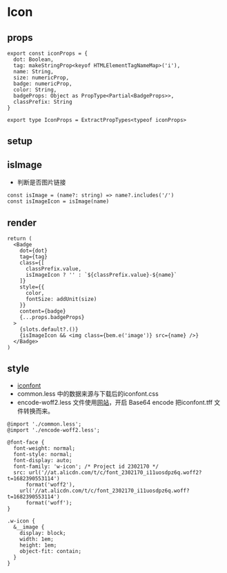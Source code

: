 # Icon

## props
```
export const iconProps = {
  dot: Boolean,
  tag: makeStringProp<keyof HTMLElementTagNameMap>('i'),
  name: String,
  size: numericProp,
  badge: numericProp,
  color: String,
  badgeProps: Object as PropType<Partial<BadgeProps>>,
  classPrefix: String
}

export type IconProps = ExtractPropTypes<typeof iconProps>
```

## setup

## isImage
- 判断是否图片链接
```
const isImage = (name?: string) => name?.includes('/')
const isImageIcon = isImage(name)
```
## render
```
return (
  <Badge
    dot={dot}
    tag={tag}
    class={[
      classPrefix.value,
      isImageIcon ? '' : `${classPrefix.value}-${name}`
    ]}
    style={{
      color,
      fontSize: addUnit(size)
    }}
    content={badge}
    {...props.badgeProps}
  >
    {slots.default?.()}
    {isImageIcon && <img class={bem.e('image')} src={name} />}
  </Badge>
)
```

## style
- [iconfont](https://www.iconfont.cn/manage/index?spm=a313x.7781069.1998910419.db775f1f3&manage_type=myprojects&projectId=2302170)
- common.less 中的数据来源与下载后的iconfont.css
- encode-woff2.less 文件使用[网站](https://transfonter.org/)，开启 Base64 encode 把iconfont.tff 文件转换而来。
``` less
@import './common.less';
@import './encode-woff2.less';

@font-face {
  font-weight: normal;
  font-style: normal;
  font-display: auto;
  font-family: 'w-icon'; /* Project id 2302170 */
  src: url('//at.alicdn.com/t/c/font_2302170_i11uosdpz6q.woff2?t=1682390553114')
      format('woff2'),
    url('//at.alicdn.com/t/c/font_2302170_i11uosdpz6q.woff?t=1682390553114')
      format('woff');
}

.w-icon {
  &__image {
    display: block;
    width: 1em;
    height: 1em;
    object-fit: contain;
  }
}

```